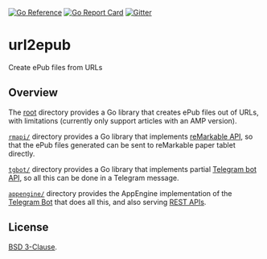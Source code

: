 [![Go Reference](https://pkg.go.dev/badge/go.yhsif.com/url2epub.svg)](https://pkg.go.dev/go.yhsif.com/url2epub)
[![Go Report Card](https://goreportcard.com/badge/go.yhsif.com/url2epub)](https://goreportcard.com/report/go.yhsif.com/url2epub)
[![Gitter](https://badges.gitter.im/url2epub/community.svg)](https://gitter.im/url2epub/community)

# url2epub
Create ePub files from URLs

## Overview

The [root][root] directory provides a Go library that creates ePub files out of
URLs, with limitations (currently only support articles with an AMP version).

[`rmapi/`][rmapi] directory provides a Go library that implements
[reMarkable API][remarkable],
so that the ePub files generated can be sent to reMarkable paper tablet
directly.

[`tgbot/`][tgbot] directory provides a Go library that implements partial
[Telegram bot API][telegram], so all this can be done in a Telegram message.

[`appengine/`](appengine/) directory provides the AppEngine implementation of
the [Telegram Bot][bot] that does all this, and also serving [REST APIs][rest].

## License

[BSD 3-Clause](LICENSE).

[root]: https://pkg.go.dev/go.yhsif.com/url2epub
[rmapi]: https://pkg.go.dev/go.yhsif.com/url2epub/rmapi
[tgbot]: https://pkg.go.dev/go.yhsif.com/url2epub/tgbot
[remarkable]: https://github.com/splitbrain/ReMarkableAPI/wiki
[telegram]: https://core.telegram.org/bots/api
[bot]: https://t.me/url2rM_bot?start=1
[rest]: REST.md
